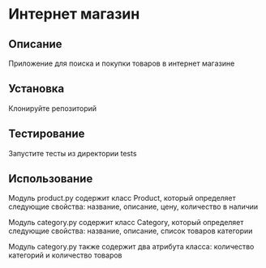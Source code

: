 # Интернет магазин

## Описание
Приложение для поиска и покупки товаров в интернет магазине

## Установка
Клонируйте репозиторий

## Тестирование
Запустите тесты из директории tests

## Использование
Модуль product.py содержит класс Product, который определяет следующие свойства:
название, описание, цену, количество в наличии

Модуль category.py содержит класс Category, который определяет следующие свойства:
название, описание, список товаров категории 

Модуль category.py также содержит два атрибута класса: количество категорий и количество товаров